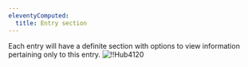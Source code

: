 ```yaml
---
eleventyComputed:
  title: Entry section
---
```

Each entry will have a definite section with options to view information pertaining only to this entry.
![!!Hub4120](https://cdnweb.devolutions.net/docs/en/hub/Hub4120.png)
